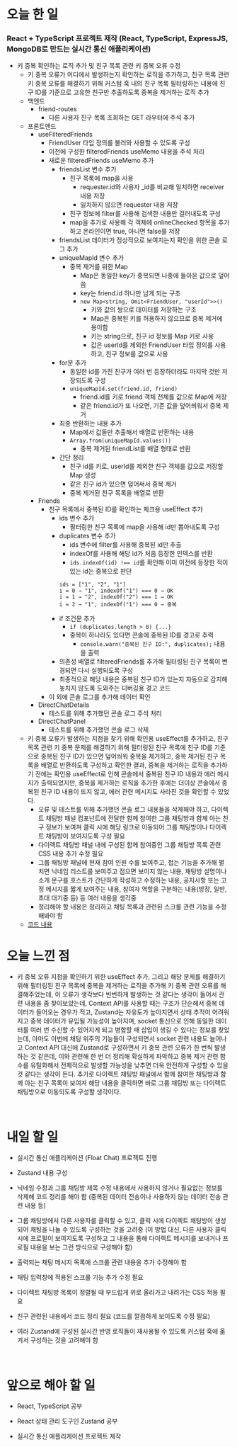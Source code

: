 # 오늘 한 일

### React + TypeScript 프로젝트 제작 (React, TypeScript, ExpressJS, MongoDB로 만드는 실시간 통신 애플리케이션)

- 키 중복 확인하는 로직 추가 및 친구 목록 관련 키 중복 오류 수정
  - 키 중복 오류가 어디에서 발생하는지 확인하는 로직을 추가하고, 친구 목록 관련 키 중복 오류를 해결하기 위해 커스텀 훅 내의 친구 목록 필터링하는 내용에 친구 ID를 기준으로 고유한 친구만 추출하도록 중복을 제거하는 로직 추가
  - 백엔드
    - friend-routes
      - 다른 사용자 친구 목록 조회하는 GET 라우터에 주석 추가
  - 프론트엔드
    - useFilteredFriends
      - FriendUser 타입 정의를 불러와 사용할 수 있도록 구성
      - 이전에 구성한 filteredFriends useMemo 내용을 주석 처리
      - 새로운 filteredFriends useMemo 추가
        - friendsList 변수 추가
          - 친구 목록에 map을 사용
            - requester.id와 사용자 \_id를 비교해 일치하면 receiver 내용 저장
            - 일치하지 않으면 requester 내용 저장
          - 친구 정보에 filter를 사용해 검색한 내용만 걸러내도록 구성
          - map을 추가로 사용해 각 객체에 onlineChecked 항목을 추가하고 온라인이면 true, 아니면 false를 저장
        - friendsList 데이터가 정상적으로 보여지는지 확인을 위한 콘솔 로그 추가
        - uniqueMapId 변수 추가
          - 중복 제거를 위한 Map
            - Map은 동일한 key가 중복되면 나중에 들아온 값으로 덮어씀
            - key는 friend.id 하나만 남게 되는 구조
            - `new Map<string, Omit<FriendUser, "userId">>()`
              - 키와 값의 쌍으로 데이터를 저장하는 구조
              - Map은 중복된 키를 허용하지 않으므로 중복 제거에 용이함
              - 키는 string으로, 친구 id 정보를 Map 키로 사용
              - 값은 userId를 제외한 FriendUser 타입 정의를 사용하고, 친구 정보를 값으로 사용
        - for문 추가
          - 동일한 id를 가진 친구가 여러 번 등장하더라도 마지막 것만 저장되도록 구성
          - `uniqueMapId.set(friend.id, friend)`
            - friend.id를 키로 friend 객체 전체를 값으로 Map에 저장
            - 같은 friend.id가 또 나오면, 기존 값을 덮어씌워서 중복 제거
        - 최종 반환하는 내용 추가
          - Map에서 값들만 추출해서 배열로 반환하는 내용
          - `Array.from(uniqueMapId.values())`
            - 중복 제거된 friendList를 배열 형태로 반환
        - 간단 정리
          - 친구 id를 키로, userId를 제외한 친구 객체를 값으로 저장할 Map 생성
          - 같은 친구 id가 있으면 덮어써서 중복 제거
          - 중복 제거된 친구 목록을 배열로 반환
    - Friends
      - 친구 목록에서 중복된 ID를 확인하는 체크용 useEffect 추가
        - ids 변수 추가
          - 필터링한 친구 목록에 map을 사용해 id만 뽑아내도록 구성
        - duplicates 변수 추가
          - ids 변수에 filter를 사용해 중복된 id만 추출
          - indexOf를 사용해 해당 id가 처음 등장한 인덱스를 반환
          - `ids.indexOf(id) !== id`를 확인해 이미 이전에 등장한 적이 있는 id는 중복으로 판단
          ```
          ids = ["1", "2", "1"]
          i = 0 → "1", indexOf("1") === 0 → OK
          i = 1 → "2", indexOf("2") === 1 → OK
          i = 2 → "1", indexOf("1") === 0 → 중복
          ```
        - if 조건문 추가
          - `if (duplicates.length > 0) {...}`
          - 중복이 하나라도 있다면 콘솔에 중복된 ID를 경고로 추력
            - `console.warn("중복된 친구 ID:", duplicates);` 내용을 출력
        - 의존성 배열로 filteredFriends를 추가해 필터링된 친구 목록이 변경되면 다시 실행되도록 구성
        - 최종적으로 해당 내용은 중복된 친구 ID가 있는지 자동으로 감지해 놓치지 않도록 도와주는 디버깅용 경고 코드
      - 이 외에 콘솔 로그를 추가해 데이터 확인
    - DirectChatDetails
      - 테스트를 위해 추가했던 콘솔 로그 주석 처리
    - DirectChatPanel
      - 테스트를 위해 추가했던 콘솔 로그 삭제
  - 키 중복 오류가 발생하는 지점을 찾기 위해 확인용 useEffect를 추가하고, 친구 목록 관련 키 중복 문제를 해결하기 위해 필터링된 친구 목록에 친구 ID를 기준으로 중복된 친구 ID가 있으면 덮어씌워 중복을 제거하고, 중복 제거된 친구 목록을 배열로 반환하도록 구성하고 확인한 결과, 중복을 제거하는 로직을 추가하기 전에는 확인용 useEffect로 인해 콘솔에서 중복된 친구 ID 내용과 에러 메시지가 출력되었지만, 중복을 제거하는 로직을 추가한 후에는 더이상 콘솔에서 중복된 친구 ID 내용이 뜨지 않고, 에러 관련 메시지도 사라진 것을 확인할 수 있었다.
    - 오류 및 테스트를 위해 추가했던 콘솔 로그 내용들을 삭제해야 하고, 다이렉트 채팅방 패널 컴포넌트에 전달한 함께 참여한 그룹 채팅방과 함께 아는 친구 정보가 보여져 클릭 시에 해당 링크로 이동되어 그룹 채팅방이나 다이렉트 채팅방이 보여지도록 구성 필요
    - 다이렉트 채팅방 패널 내에 구성된 함께 참여중인 그룹 채팅방 목록 관련 CSS 내용 추가 수정 필요
    - 그룹 채팅방 패널에 현재 참여 인원 수를 보여주고, 접는 기능을 추가해 펼치면 닉네임 리스트를 보여주고 접으면 보이지 않는 내용, 채팅방 설명이나 소개 문구를 호스트가 간단하게 작성하고 수정하는 내용, 공지사항 또는 고정 메시지를 짧게 보여주는 내용, 참여자 역할을 구분하는 내용(방장, 일반, 초대 대기중 등) 등 여러 내용을 생각중
    - 정리해야 할 내용은 정리하고 채팅 목록과 관련된 스크롤 관련 기능을 수정해봐야 함
  - [코드 내용](https://github.com/jeongsangtae/float-chat/commit/92765786d174683ef7354a0295750c97cae88f2c)

# 오늘 느낀 점

- 키 중복 오류 지점을 확인하기 위한 useEffect 추가, 그리고 해당 문제를 해결하기 위해 필터링된 친구 목록에 중복을 제거하는 로직을 추가해 키 중복 관련 오류를 해결해주었는데, 이 오류가 생각보다 빈번하게 발생하는 것 같다는 생각이 들어서 관련 내용을 좀 찾아보았는데, Context API를 사용할 때는 구조가 단순해서 중복 데이터가 들어오는 경우가 적고, Zustand는 자유도가 높아지면서 상태 추적이 어려워지고 중복 데이터가 유입될 가능성이 높아지며, socket 통신으로 인해 동일한 데이터를 여러 번 수신할 수 있어지게 되고 병합할 때 삽입이 생길 수 있다는 정보를 찾았는데, 아마도 이번에 채팅 위주의 기능들이 구성되면서 socket 관련 내용도 늘어나고 Context API 대신에 Zustand로 구성하면서 키 중복 관련 오류가 한 번씩 발생하는 것 같은데, 이와 관련해 한 번 더 정리해 확실하게 파악하고 중복 제거 관련 함수를 유틸화해서 전체적으로 발생할 가능성을 낮추면 더욱 안전하게 구성할 수 있을 것 같다는 생각이 든다. 추가로 다이렉트 채팅방 패널에서 함께 참여한 채팅방과 함께 아는 친구 목록이 보여져 해당 내용을 클릭하면 바로 그룹 채팅방 또는 다이렉트 채팅방으로 이동되도록 구성할 생각이다.

<br />

# 내일 할 일

- 실시간 통신 애플리케이션 (Float Chat) 프로젝트 진행

- Zustand 내용 구성

- 닉네임 수정과 그룹 채팅방 제목 수정 내용에서 사용하지 않거나 필요없는 정보를 삭제해 코드 정리를 해야 함 (중복된 데이터 전송이나 사용하지 않는 데이터 전송 관련 내용 등)

- 그룹 채팅방에서 다른 사용자를 클릭할 수 있고, 클릭 시에 다이렉트 채팅방이 생성되어 채팅을 나눌 수 있도록 구성하는 것을 고려중 (이 방법 대신, 다른 사용자 클릭 시에 프로필이 보여지도록 구성하고 그 내용을 통해 다이렉트 메시지를 보내거나 프로필 내용을 보는 그런 방식으로 구성해야 함)

- 출력되는 채팅 메시지 목록에 스크롤 관련 내용을 추가 수정해야 함

- 채팅 입력창에 적용된 스크롤 기능 추가 수정 필요

- 다이렉트 채팅방 목록이 정렬될 때 부드럽게 위로 올라가고 내려가는 CSS 적용 필요

- 친구 관련된 내용에서 코드 정리 필요 (코드를 깔끔하게 보이도록 수정 필요)

- 여러 Zustand에 구성된 실시간 반영 로직들이 재사용될 수 있도록 커스텀 훅에 옮겨서 구성하는 것을 고려해야 함

<br />

# 앞으로 해야 할 일

- React, TypeScript 공부

- React 상태 관리 도구인 Zustand 공부

- 실시간 통신 애플리케이션 프로젝트 제작
